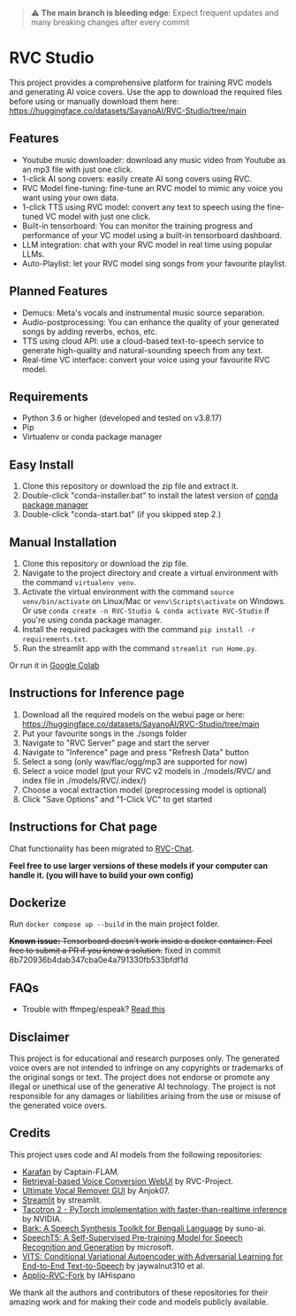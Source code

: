 > :warning: **The main branch is bleeding edge**: Expect frequent updates and many breaking changes after every commit

# RVC Studio
This project provides a comprehensive platform for training RVC models and generating AI voice covers. Use the app to download the required files before using or manually download them here: https://huggingface.co/datasets/SayanoAI/RVC-Studio/tree/main

## Features
* Youtube music downloader: download any music video from Youtube as an mp3 file with just one click.
* 1-click AI song covers: easily create AI song covers using RVC.
* RVC Model fine-tuning: fine-tune an RVC model to mimic any voice you want using your own data.
* 1-click TTS using RVC model: convert any text to speech using the fine-tuned VC model with just one click.
* Built-in tensorboard: You can monitor the training progress and performance of your VC model using a built-in tensorboard dashboard.
* LLM integration: chat with your RVC model in real time using popular LLMs.
* Auto-Playlist: let your RVC model sing songs from your favourite playlist.

## Planned Features
* Demucs: Meta's vocals and instrumental music source separation.
* Audio-postprocessing: You can enhance the quality of your generated songs by adding reverbs, echos, etc.
* TTS using cloud API: use a cloud-based text-to-speech service to generate high-quality and natural-sounding speech from any text.
* Real-time VC interface: convert your voice using your favourite RVC model.

## Requirements
- Python 3.6 or higher (developed and tested on v3.8.17)
- Pip
- Virtualenv or conda package manager

## Easy Install
1. Clone this repository or download the zip file and extract it.
2. Double-click "conda-installer.bat" to install the latest version of [conda package manager](https://docs.conda.io/projects/miniconda/en/latest/)
3. Double-click "conda-start.bat" (if you skipped step 2.)

## Manual Installation
1. Clone this repository or download the zip file.
2. Navigate to the project directory and create a virtual environment with the command `virtualenv venv`.
3. Activate the virtual environment with the command `source venv/bin/activate` on Linux/Mac or `venv\Scripts\activate` on Windows. Or use `conda create -n RVC-Studio & conda activate RVC-Studio` if you're using conda package manager.
4. Install the required packages with the command `pip install -r requirements.txt`.
5. Run the streamlit app with the command `streamlit run Home.py`.

Or run it in [Google Colab](https://colab.research.google.com/github/SayanoAI/RVC-Studio/blob/master/RVC_Studio.ipynb)

## Instructions for Inference page
1. Download all the required models on the webui page or here: https://huggingface.co/datasets/SayanoAI/RVC-Studio/tree/main
2. Put your favourite songs in the ./songs folder
3. Navigate to "RVC Server" page and start the server
4. Navigate to "Inference" page and press "Refresh Data" button
5. Select a song (only wav/flac/ogg/mp3 are supported for now)
6. Select a voice model (put your RVC v2 models in ./models/RVC/ and index file in ./models/RVC/.index/)
7. Choose a vocal extraction model (preprocessing model is optional)
8. Click "Save Options" and "1-Click VC" to get started

## Instructions for Chat page
Chat functionality has been migrated to [RVC-Chat](https://github.com/SayanoAI/RVC-Chat).

**Feel free to use larger versions of these models if your computer can handle it. (you will have to build your own config)**

## Dockerize
Run `docker compose up --build` in the main project folder.

~~**Known issue:** Tensorboard doesn't work inside a docker container. Feel free to submit a PR if you know a solution.~~ fixed in commit 8b720936b4dab347cba0e4a791330fb533bfdf1d 

## FAQs
* Trouble with ffmpeg/espeak? [Read this](/dist/README.md)

## Disclaimer
This project is for educational and research purposes only. The generated voice overs are not intended to infringe on any copyrights or trademarks of the original songs or text. The project does not endorse or promote any illegal or unethical use of the generative AI technology. The project is not responsible for any damages or liabilities arising from the use or misuse of the generated voice overs.

## Credits
This project uses code and AI models from the following repositories:
- [Karafan](https://github.com/Captain-FLAM/KaraFan) by Captain-FLAM.
- [Retrieval-based Voice Conversion WebUI](https://github.com/RVC-Project/Retrieval-based-Voice-Conversion-WebUI) by RVC-Project.
- [Ultimate Vocal Remover GUI](https://github.com/Anjok07/ultimatevocalremovergui) by Anjok07.
- [Streamlit](https://github.com/streamlit/streamlit) by streamlit.
- [Tacotron 2 - PyTorch implementation with faster-than-realtime inference](https://github.com/NVIDIA/tacotron2) by NVIDIA. 
- [Bark: A Speech Synthesis Toolkit for Bengali Language](https://github.com/suno-ai/bark) by suno-ai.
- [SpeechT5: A Self-Supervised Pre-training Model for Speech Recognition and Generation](https://github.com/microsoft/SpeechT5) by microsoft.
- [VITS: Conditional Variational Autoencoder with Adversarial Learning for End-to-End Text-to-Speech](https://github.com/jaywalnut310/vits) by jaywalnut310 et al.
- [Applio-RVC-Fork](https://github.com/IAHispano/Applio-RVC-Fork) by IAHispano

We thank all the authors and contributors of these repositories for their amazing work and for making their code and models publicly available.